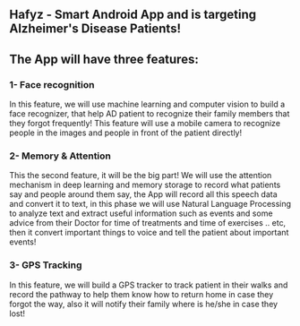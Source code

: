 ## Hafyz - Smart Android App and is targeting Alzheimer's Disease Patients!

## The App will have three features:

### 1- Face recognition
In this feature, we will use machine learning and computer vision to build a face recognizer, that help AD patient to recognize their family members that they forgot frequently!
This feature will use a mobile camera to recognize people in the images and people in front of the patient directly!   

### 2- Memory & Attention
This the second feature, it will be the big part! We will use the attention mechanism in deep learning and memory storage to record what patients say and people around them say, the App will record all this speech data and convert it to text, in this phase we will use Natural Language Processing to analyze text and extract useful information such as events and some advice from their Doctor for time of treatments and time of exercises .. etc, then it convert important things to voice and tell the patient about important events!

### 3- GPS Tracking
In this feature, we will build a GPS tracker to track patient in their walks and record the pathway to help them know how to return home in case they forgot the way, also it will notify their family where is he/she in case they lost!

